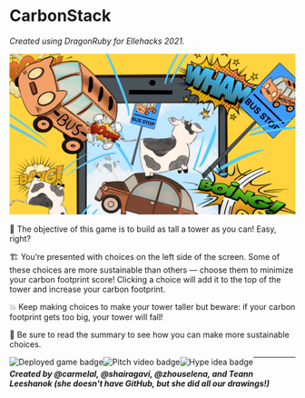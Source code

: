 # CarbonStack

_Created using DragonRuby for Ellehacks 2021._

![Banner](/mygame/sprites/ellehacks/banner.jpg)

🗼 The objective of this game is to build as tall a tower as you can! Easy, right?

🏗 You’re presented with choices on the left side of the screen. Some of these choices are more sustainable than others — choose them to minimize your carbon footprint score! Clicking a choice will add it to the top of the tower and increase your carbon footprint.

💥 Keep making choices to make your tower taller but beware: if your carbon footprint gets too big, your tower will fall!

🌱 Be sure to read the summary to see how you can make more sustainable choices.
 
[<img align='left' alt='Deployed game badge' src='https://img.shields.io/badge/-itch.io-FA5C5C?style=for-the-badge&labelColor=FA5C5C&logo=Itch.io&logoColor=white&link=https://shairagavi.itch.io/carbonstack'/>](https://shairagavi.itch.io/carbonstack)
[<img align='left' alt='Pitch video badge' src='https://img.shields.io/badge/Pitch-red?style=for-the-badge&logo=youtube&link=https://youtu.be/ajosjO4K1X8'/>](https://youtu.be/ajosjO4K1X8)
[<img align='left' alt='Hype idea badge' src='https://img.shields.io/badge/HYPE%20page-blue?style=for-the-badge&link=https://ellehacks.hypeinnovation.com/servlet/hype/IMT?documentTableId=9007205813284879242&userAction=Browse&templateName=&documentId=5250193d5b7cc07f148122880659323c'/>](https://ellehacks.hypeinnovation.com/servlet/hype/IMT?documentTableId=9007205813284879242&userAction=Browse&templateName=&documentId=5250193d5b7cc07f148122880659323c)
****
##### Created by @carmelal, @shairagavi, @zhouselena, and Teann Leeshanok (she doesn't have GitHub, but she did all our drawings!)
